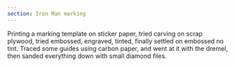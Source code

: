 ```yaml
---
section: Iron Man marking
---
```


Printing a marking template on sticker paper, tried carving on scrap plywood, tried embossed, engraved, tinted, finally settled on embossed no tint. Traced some guides using carbon paper, and went at it with the dremel, then sanded everything down with small diamond files.